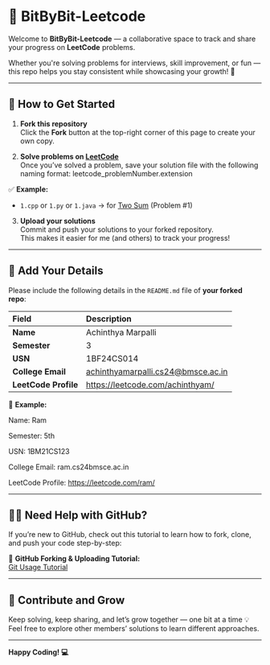 # 🚀 BitByBit-Leetcode

Welcome to **BitByBit-Leetcode** — a collaborative space to track and share your progress on **LeetCode** problems.

Whether you're solving problems for interviews, skill improvement, or fun — this repo helps you stay consistent while showcasing your growth! 💪

---

## 🧩 How to Get Started

1. **Fork this repository**  
   Click the **Fork** button at the top-right corner of this page to create your own copy.

2. **Solve problems on [LeetCode](https://leetcode.com/problem-list/v79jyris/)**  
   Once you’ve solved a problem, save your solution file with the following naming format:
   leetcode_problemNumber.extension
   
✅ **Example:**
- `1.cpp` or `1.py` or `1.java` → for [Two Sum](https://leetcode.com/problems/two-sum/) (Problem #1)

3. **Upload your solutions**  
Commit and push your solutions to your forked repository.  
This makes it easier for me (and others) to track your progress!

---

## 🧾 Add Your Details

Please include the following details in the `README.md` file of **your forked repo**:

| Field | Description |
|:--|:--|
| **Name** | Achinthya Marpalli |
| **Semester** | 3 |
| **USN** | 1BF24CS014 |
| **College Email** | achinthyamarpalli.cs24@bmsce.ac.in |
| **LeetCode Profile** | https://leetcode.com/achinthyam/ |

📘 **Example:**

Name: Ram

Semester: 5th

USN: 1BM21CS123

College Email: ram.cs24bmsce.ac.in


LeetCode Profile: https://leetcode.com/ram/


---

## 🧑‍💻 Need Help with GitHub?

If you’re new to GitHub, check out this tutorial to learn how to fork, clone, and push your code step-by-step:

🎥 **GitHub Forking & Uploading Tutorial:**  
[Git Usage Tutorial](https://bit-by-bit-manual.vercel.app/assets/BitByBit.mp4)

---

## 🌟 Contribute and Grow

Keep solving, keep sharing, and let’s grow together — one bit at a time 💡  
Feel free to explore other members’ solutions to learn different approaches.

---

**Happy Coding! 💻**




